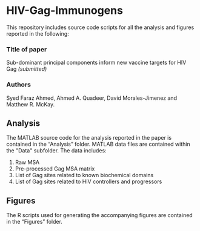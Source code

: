 # HIV-Gag-Immunogens
This repository includes source code scripts for all the analysis and figures reported in the following:

### Title of paper 
Sub-dominant principal components inform new vaccine targets for HIV Gag _(submitted)_ 
### Authors 
Syed Faraz Ahmed, Ahmed A. Quadeer, David Morales-Jimenez and Matthew R. McKay.

## Analysis

The MATLAB source code for the analysis reported in the paper is contained in the “Analysis” folder. MATLAB data files are contained within the "Data" subfolder. The data includes:
1. Raw MSA
2. Pre-processed Gag MSA matrix
3. List of Gag sites related to known biochemical domains
4. List of Gag sites related to HIV controllers and progressors

## Figures

The R scripts used for generating the accompanying figures are contained in the “Figures” folder.

